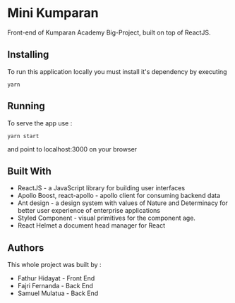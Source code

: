 # Mini Kumparan 

Front-end of Kumparan Academy Big-Project, built on top of ReactJS.

## Installing

To run this application locally you must install it's dependency by executing

```
yarn 
```

## Running

To serve the app use :

```
yarn start
```
 and point to localhost:3000 on your browser

 ## Built With

 * ReactJS - a JavaScript library for building user interfaces
 * Apollo Boost, react-apollo - apollo client for consuming backend data
 * Ant design - a design system with values of Nature and Determinacy for better user experience of enterprise applications
 * Styled Component - visual primitives for the component age.
 * React Helmet a document head manager for React

## Authors

This whole project was built by :
- Fathur Hidayat - Front End
- Fajri Fernanda - Back End
- Samuel Mulatua - Back End